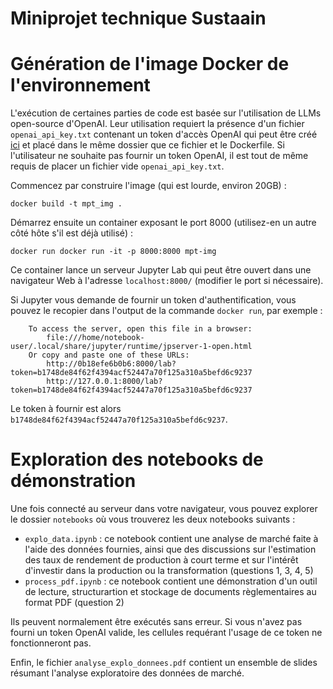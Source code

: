 # Miniprojet technique Sustaain

# Génération de l'image Docker de l'environnement


L'exécution de certaines parties de code est basée sur l'utilisation de LLMs open-source d'OpenAI. Leur utilisation requiert la présence d'un fichier `openai_api_key.txt` contenant un token d'accès OpenAI qui peut être créé [ici](https://platform.openai.com/api-keys) et placé dans le même dossier que ce fichier et le Dockerfile. Si l'utilisateur ne souhaite pas fournir un token OpenAI, il est tout de même requis de placer un fichier vide `openai_api_key.txt`.

Commencez par construire l'image (qui est lourde, environ 20GB) :

`docker build -t mpt_img .`

Démarrez ensuite un container exposant le port 8000 (utilisez-en un autre côté hôte s'il est déjà utilisé) :

`docker run docker run -it -p 8000:8000 mpt-img`

Ce container lance un serveur Jupyter Lab qui peut être ouvert dans une navigateur Web à l'adresse `localhost:8000/` (modifier le port si nécessaire).

Si Jupyter vous demande de fournir un token d'authentification, vous pouvez le recopier dans l'output de la commande `docker run`, par exemple :

````
    To access the server, open this file in a browser:
        file:///home/notebook-user/.local/share/jupyter/runtime/jpserver-1-open.html
    Or copy and paste one of these URLs:
        http://0b18efe6b0b6:8000/lab?token=b1748de84f62f4394acf52447a70f125a310a5befd6c9237
        http://127.0.0.1:8000/lab?token=b1748de84f62f4394acf52447a70f125a310a5befd6c9237
````

Le token à fournir est alors `b1748de84f62f4394acf52447a70f125a310a5befd6c9237`.

# Exploration des notebooks de démonstration

Une fois connecté au serveur dans votre navigateur, vous pouvez explorer le dossier `notebooks` où vous trouverez les deux notebooks suivants :
- `explo_data.ipynb` : ce notebook contient une analyse de marché faite à l'aide des données fournies, ainsi que des discussions sur l'estimation des taux de rendement de production à court terme et sur l'intérêt d'investir dans la production ou la transformation (questions 1, 3, 4, 5)
- `process_pdf.ipynb` : ce notebook contient une démonstration d'un outil de lecture, structurartion et stockage de documents règlementaires au format PDF (question 2)

Ils peuvent normalement être exécutés sans erreur. Si vous n'avez pas fourni un token OpenAI valide, les cellules requérant l'usage de ce token ne fonctionneront pas.

Enfin, le fichier `analyse_explo_donnees.pdf` contient un ensemble de slides résumant l'analyse exploratoire des données de marché.